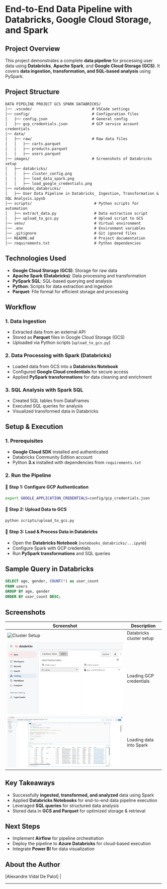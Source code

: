 # End-to-End Data Pipeline with Databricks, Google Cloud Storage, and Spark

##  Project Overview
This project demonstrates a complete **data pipeline** for processing user data using **Databricks**, **Apache Spark**, and **Google Cloud Storage (GCS)**. It covers **data ingestion, transformation, and SQL-based analysis** using PySpark.

##  Project Structure
```
DATA PIPELINE PROJECT GCS SPARK DATABRICKS/
│── .vscode/                           # VSCode settings
│── config/                            # Configuration files
│   ├── config.json                    # General config
│   ├── gcp_credentials.json           # GCP service account credentials
│── data/                               
│   ├── raw/                           # Raw data files
│   │   ├── carts.parquet
│   │   ├── products.parquet
│   │   ├── users.parquet
│── images/                            # Screenshots of Databricks setup
│   ├── databricks/
│   │   ├── cluster_config.png
│   │   ├── load_data_spark.png
│   │   ├── load_google_credentials.png
│── notebooks_databricks/               
│   ├── User Data Pipeline in Databricks_ Ingestion, Transformation & SQL Analysis.ipynb
│── scripts/                            # Python scripts for automation
│   ├── extract_data.py                 # Data extraction script
│   ├── upload_to_gcs.py                # Upload script to GCS
│── venv/                               # Virtual environment
│── .env                                # Environment variables
│── .gitignore                          # Git ignored files
│── README.md                           # Project documentation
│── requirements.txt                    # Python dependencies
```

##  Technologies Used
- **Google Cloud Storage (GCS)**: Storage for raw data
- **Apache Spark (Databricks)**: Data processing and transformation
- **PySpark SQL**: SQL-based querying and analysis
- **Python**: Scripts for data extraction and ingestion
- **Parquet**: File format for efficient storage and processing

##  Workflow
### 1️. Data Ingestion
- Extracted data from an external API
- Stored as **Parquet** files in Google Cloud Storage (GCS)
- Uploaded via Python scripts (`upload_to_gcs.py`)

### 2️. Data Processing with Spark (Databricks)
- Loaded data from GCS into a **Databricks Notebook**
- Configured **Google Cloud credentials** for secure access
- Applied **PySpark transformations** for data cleaning and enrichment

### 3️. SQL Analysis with Spark SQL
- Created SQL tables from DataFrames
- Executed SQL queries for analysis
- Visualized transformed data in Databricks

## Setup & Execution
### 1️. Prerequisites
- **Google Cloud SDK** installed and authenticated
- Databricks Community Edition account
- Python **3.x** installed with dependencies from `requirements.txt`

### 2️. Run the Pipeline
#### 🔹 Step 1: Configure GCP Authentication
```sh
export GOOGLE_APPLICATION_CREDENTIALS=config/gcp_credentials.json
```

#### 🔹 Step 2: Upload Data to GCS
```sh
python scripts/upload_to_gcs.py
```

#### 🔹 Step 3: Load & Process Data in Databricks
- Open the **Databricks Notebook** (`notebooks_databricks/...ipynb`)
- Configure Spark with GCP credentials
- Run **PySpark transformations** and SQL queries

##  Sample Query in Databricks
```sql
SELECT age, gender, COUNT(*) as user_count
FROM users
GROUP BY age, gender
ORDER BY user_count DESC;
```

##  Screenshots
| Screenshot | Description |
|------------|-------------|
| ![Cluster Setup](images/databricks/cluster_config.png) | Databricks cluster setup |
| ![Load Credentials](images/databricks/load_google_credentials.png) | Loading GCP credentials |
| ![Load Data](images/databricks/load_data_spark.png) | Loading data into Spark |

##  Key Takeaways
- Successfully **ingested, transformed, and analyzed** data using Spark
- Applied **Databricks Notebooks** for end-to-end data pipeline execution
- Leveraged **SQL queries** for structured data analysis
- Stored data in **GCS and Parquet** for optimized storage & retrieval

##  Next Steps
- Implement **Airflow** for pipeline orchestration
- Deploy the pipeline to **Azure Databricks** for cloud-based execution
- Integrate **Power BI** for data visualization

##  About the Author
[Alexandre Vidal De Palol] | 

---

